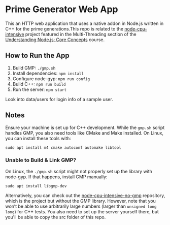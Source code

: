 # Prime Generator Web App

This an HTTP web application that uses a native addon in Node.js written in C++ for the prime generations.This repo is related to the [node-cpu-intensive](https://github.com/agile8118/node-cpu-intensive) project featured in the Multi-Threading section of the [Understanding Node.js: Core Concepts](https://www.udemy.com/course/understanding-nodejs-core-concepts/?referralCode=0BC21AC4DD6958AE6A95) course.

## How to Run the App

1. Build GMP: `./gmp.sh`
2. Install dependencies: `npm install`
3. Configure node-gyp: `npm run config`
4. Build C++: `npm run build`
5. Run the server: `npm start`

Look into data/users for login info of a sample user.

## Notes

Ensure your machine is set up for C++ development. While the `gmp.sh` script handles GMP, you also need tools like CMake and Make installed. On Linux, you can install these tools with:

```
sudo apt install m4 cmake autoconf automake libtool
```

### Unable to Build & Link GMP?

On Linux, the `./gmp.sh` script might not properly set up the library with node-gyp. If that happens, install GMP manually:

```
sudo apt install libgmp-dev
```

Alternatively, you can check out the [node-cpu-intensive-no-gmp](https://github.com/agile8118/node-cpu-intensive-no-gmp) repository, which is the project but without the GMP library. However, note that you won’t be able to use arbitrarily large numbers (larger than `unsigned long long`) for C++ tests. You also need to set up the server yourself there, but you'll be able to copy the src folder of this repo.
